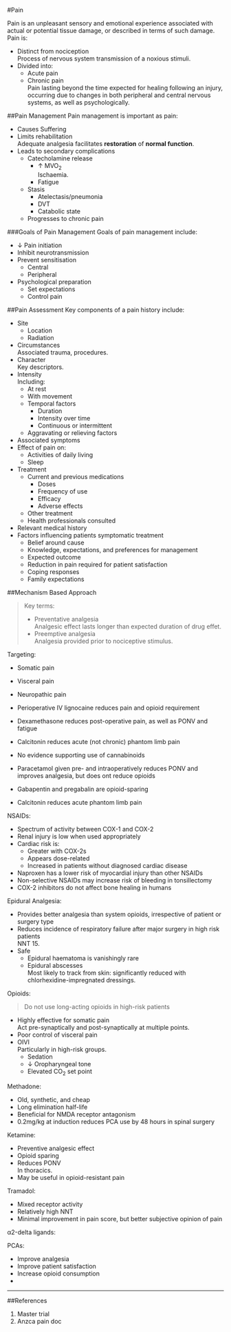 #Pain

Pain is an unpleasant sensory and emotional experience associated with actual or potential tissue damage, or described in terms of such damage. Pain is:
* Distinct from nociception  
Process of nervous system transmission of a noxious stimuli.
* Divided into:
	* Acute pain
	* Chronic pain  
	Pain lasting beyond the time expected for healing following an injury, occurring due to changes in both peripheral and central nervous systems, as well as psychologically.



##Pain Management
Pain management is important as pain:
* Causes Suffering
* Limits rehabilitation  
Adequate analgesia facilitates **restoration** of **normal function**.
* Leads to secondary complications
	* Catecholamine release
		* ↑ MVO<sub>2</sub>  
		Ischaemia.
		* Fatigue
	* Stasis
		* Atelectasis/pneumonia
		* DVT
		* Catabolic state
	* Progresses to chronic pain



###Goals of Pain Management
Goals of pain management include:
* ↓ Pain initiation
* Inhibit neurotransmission
* Prevent sensitisation
	* Central
	* Peripheral
* Psychological preparation
	* Set expectations
	* Control pain


##Pain Assessment
Key components of a pain history include:
* Site
	* Location
	* Radiation
* Circumstances  
Associated trauma, procedures.
* Character  
Key descriptors.
* Intensity  
Including:
	* At rest
	* With movement
	* Temporal factors
		* Duration
		* Intensity over time
		* Continuous or intermittent
	* Aggravating or relieving factors
* Associated symptoms
* Effect of pain on:
	* Activities of daily living
	* Sleep
* Treatment
	* Current and previous medications
		* Doses
		* Frequency of use
		* Efficacy
		* Adverse effects
	* Other treatment
	* Health professionals consulted
* Relevant medical history
* Factors influencing patients symptomatic treatment
	* Belief around cause
	* Knowledge, expectations, and preferences for management
	* Expected outcome
	* Reduction in pain required for patient satisfaction
	* Coping responses
	* Family expectations



##Mechanism Based Approach
> Key terms:
> 	* Preventative analgesia  
>	Analgesic effect lasts longer than expected duration of drug effet.
> 	* Preemptive analgesia  
>	Analgesia provided prior to nociceptive stimulus.


Targeting:
* Somatic pain
* Visceral pain
* Neuropathic pain


* Perioperative IV lignocaine reduces pain and opioid requirement
* Dexamethasone reduces post-operative pain, as well as PONV and fatigue
* Calcitonin reduces acute (not chronic) phantom limb pain
* No evidence supporting use of cannabinoids
* Paracetamol given pre- and intraoperatively reduces PONV and improves analgesia, but does ont reduce opioids
* Gabapentin and pregabalin are opioid-sparing
* Calcitonin reduces acute phantom limb pain

NSAIDs:
* Spectrum of activity between COX-1 and COX-2
* Renal injury is low when used appropriately
* Cardiac risk is:
	* Greater with COX-2s
	* Appears dose-related
	* Increased in patients without diagnosed cardiac disease
* Naproxen has a lower risk of myocardial injury than other NSAIDs
* Non-selective NSAIDs may increase risk of bleeding in tonsillectomy
* COX-2 inhibitors do not affect bone healing in humans


Epidural Analgesia:
* Provides better analgesia than system opioids, irrespective of patient or surgery type
* Reduces incidence of respiratory failure after major surgery in high risk patients  
NNT 15.
* Safe
	* Epidural haematoma is vanishingly rare
	* Epidural abscesses  
	Most likely to track from skin: significantly reduced with chlorhexidine-impregnated dressings.


Opioids:
> Do not use long-acting opioids in high-risk patients

* Highly effective for somatic pain  
Act pre-synaptically and post-synaptically at multiple points.
* Poor control of visceral pain
* OIVI  
Particularly in high-risk groups.
	* Sedation
	* ↓ Oropharyngeal tone
	* Elevated CO<sub>2</sub> set point


Methadone:
* Old, synthetic, and cheap
* Long elimination half-life
* Beneficial for NMDA receptor antagonism
* 0.2mg/kg at induction reduces PCA use by 48 hours in spinal surgery


Ketamine:
* Preventive analgesic effect
* Opioid sparing
* Reduces PONV  
In thoracics.
* May be useful in opioid-resistant pain


Tramadol:
* Mixed receptor activity
* Relatively high NNT
* Minimal improvement in pain score, but better subjective opinion of pain

α2-delta ligands:





PCAs:
* Improve analgesia
* Improve patient satisfaction
* Increase opioid consumption
* 



---
##References
1. Master trial
2. Anzca pain doc